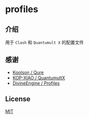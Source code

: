 # profiles

## 介绍

用于 `Clash` 和 `Quantumult X` 的配置文件

## 感谢

- [Koolson / Qure](https://github.com/Koolson/Qure)
- [KOP-XIAO / QuantumultX](https://github.com/KOP-XIAO/QuantumultX)
- [DivineEngine / Profiles](https://github.com/DivineEngine/Profiles)

## License

[MIT](./LICENSE)
